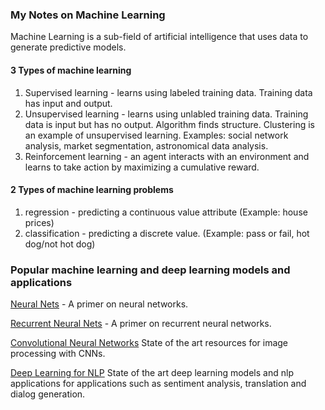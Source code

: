 ### My Notes on Machine Learning

Machine Learning is a sub-field of artificial intelligence that uses data to generate predictive models.  

#### 3 Types of machine learning
1. Supervised learning - learns using labeled training data.  Training data has input and output.  
2. Unsupervised learning - learns using unlabled training data.  Training data is input but has no output.  Algorithm finds structure. Clustering is an example of unsupervised learning. Examples: social network analysis, market segmentation, astronomical data analysis.  
3. Reinforcement learning - an agent interacts with an environment and learns to take action by maximizing a cumulative reward.  

#### 2 Types of machine learning problems
1. regression - predicting a continuous value attribute (Example: house prices)
2. classification - predicting a discrete value. (Example: pass or fail, hot dog/not hot dog)

### Popular machine learning and deep learning models and applications

[Neural Nets](https://github.com/andrewt3000/MachineLearning/blob/master/neuralNets.md) - A primer on neural networks.    

[Recurrent Neural Nets](https://github.com/andrewt3000/MachineLearning/blob/master/rnn.md) - A primer on recurrent neural networks.    

[Convolutional Neural Networks](https://github.com/andrewt3000/MachineLearning/blob/master/cnn4Images.md) State of the art resources for image processing with CNNs.  

[Deep Learning for NLP](https://github.com/andrewt3000/DL4NLP/blob/master/README.md) State of the art deep learning models and nlp applications for applications such as sentiment analysis, translation and dialog generation.  
